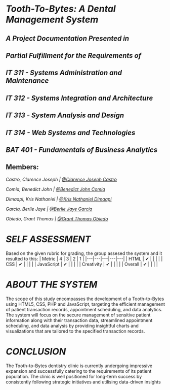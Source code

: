 # *Tooth-To-Bytes: A Dental Management System*

## *A Project Documentation Presented in*

## *Partial Fulfillment for the Requirements of*

## *IT 311 - Systems Administration and Maintenance*
## *IT 312 - Systems Integration and Architecture*
## *IT 313 - System Analysis and Design*
## *IT 314 - Web Systems and Technologies*
## *BAT 401 - Fundamentals of Business Analytics*


## Members:

*Castro, Clarence Joseph | [@Clarence Joseph Castro](https://github.com/CastroClarence)*

*Comia, Benedict John | [@Benedict John Comia](https://github.com/BenedictJohnComia)*

*Dimaapi, Kris Nathaniel | [@Kris Nathaniel Dimaapi](https://github.com/KrisNathanielDimaapi)*

*Garcia, Berlie Jaye | [@Berlie Jaye Garcia](https://github.com/brwla)*

*Obiedo, Grant Thomas | [@Grant Thomas Obiedo](https://github.com/Gurny)*

# *SELF ASSESSMENT*
Based on the given rubric for grading, the group assesed the system and it resulted to this:
| Metric  |  4 | 3  | 2  |  1 |
|---|---|---|---|---|
| HTML  |  ✔ |   |   |   |
| CSS  | ✔  |   |   |   |
| JavaScript  | ✔  |   |   |   |
| Creativity  | ✔  |   |   |   |
| Overall  | ✔ |   |   |   |

# *ABOUT THE SYSTEM*
  The scope of this study encompasses the development of a Tooth-to-Bytes using HTML5, CSS, PHP and JavaScript, targeting the efficient management of patient transaction records, appointment scheduling, and data analytics. The system will focus on the secure
management of sensitive patient information along with their transaction data, streamlined appointment scheduling, and data analysis by providing insightful charts and visualizations that are tailored to the specified transaction records.

# *CONCLUSION*
The Tooth-to-Bytes dentistry clinic is currently undergoing impressive expansion and successfully catering to the requirements of its patient population. The clinic is well positioned for long-term success by consistently following strategic initiatives and utilising data-driven insights
